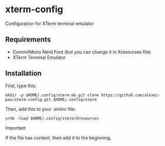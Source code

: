 # xterm-config
Configuration for XTerm terminal emulator

## Requirements
 - CommitMono Nerd Font (but you can change it in Xresourses file)
 - XTerm Terminal Emulator

## Installation 
First, type this:
```shell
mkdir -p $HOME/.config/xterm && git clone https://github.com/alexei-pav/xterm-config.git $HOME/.config/xterm
```
Then, add this to your .xinitrc file:
```shell 
xrdb -load $HOME/.config/xterm/Xresources
```
> [!IMPORTANT]
> If the file has content, then add it to the beginning.
